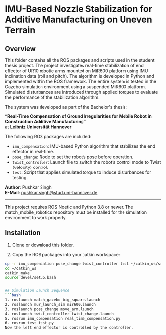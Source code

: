 # IMU-Based Nozzle Stabilization for Additive Manufacturing on Uneven Terrain

## Overview

This folder contains all the ROS packages and scripts used in the student thesis project. The project investigates real-time stabilization of end effector of UR10 robotic arms mounted on MiR600 platform using IMU inclination data (roll and pitch). The algorithm is developed in Python and implemented within the ROS framework. The entire system is tested in the Gazebo simulation environment using a suspended MiR600 platform. Simulated disturbances are introduced through applied torques to evaluate the performance of the stabilization algorithm.


The system was developed as part of the Bachelor's thesis:

**“Real-Time Compensation of Ground Irregularities for Mobile Robot in Construction Additive Manufacturing”**  
at **Leibniz Universität Hannover**

The following ROS packages are included:

- `imu_compensation`: IMU-based Python algorithm that stabilizes the end effector in real-time.
- `pose_change`: Node to set the robot’s pose before operation.
- `twist_controller`: Launch file to switch the robot’s control mode to Twist (velocity) control.
- `test`: Script that applies simulated torque to induce disturbances for testing.

**Author**: Pushkar Singh  
**E-Mail**: pushkar.singh@stud.uni-hannover.de

---
This project requires ROS Noetic and Python 3.8 or newer. The match_mobile_robotics repository must be installed for the simulation environment to work properly.

## Installation

1. Clone or download this folder.

2. Copy the ROS packages into your catkin workspace:
```bash
cp -r imu_compensation pose_change twist_controller test ~/catkin_ws/src/
cd ~/catkin_ws
catkin_make
source devel/setup.bash


## Simulation Launch Sequence
```bash
1. roslaunch match_gazebo big_square.launch
2. roslaunch mur_launch_sim mir600.launch
3. roslaunch pose_change move_arm.launch
4. roslaunch twist_controller twist_change.launch
5. rosrun imu_compensation real_time_compensation.py
6. rosrun test test.py
Now the left end effector is controlled by the controller.



 

